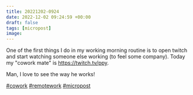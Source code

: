 ```yaml
---
title: 20221202-0924
date: 2022-12-02 09:24:59 +00:00
draft: false
tags: [micropost]
image:
---
```


<p>One of the first things I do in my working morning routine is to open twitch and start watching someone else working (to feel some company). Today my &quot;cowork mate&quot; is <a href="https://twitch.tv/ppy" target="_blank" rel="nofollow noopener noreferrer"><span class="invisible">https://</span><span class="">twitch.tv/ppy</span><span class="invisible"></span></a>.</p><p>Man, I love to see the way he works!</p><p><a href="https://mastodon.bofhers.es/tags/cowork" class="mention hashtag" rel="tag">#<span>cowork</span></a> <a href="https://mastodon.bofhers.es/tags/remotework" class="mention hashtag" rel="tag">#<span>remotework</span></a> <a href="https://mastodon.bofhers.es/tags/micropost" class="mention hashtag" rel="tag">#<span>micropost</span></a></p>



